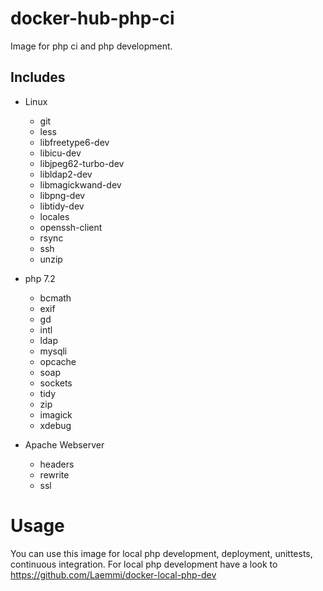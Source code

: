# docker-hub-php-ci
Image for php ci and php development.

## Includes
- Linux
    - git
    - less
    - libfreetype6-dev
    - libicu-dev
    - libjpeg62-turbo-dev
    - libldap2-dev
    - libmagickwand-dev
    - libpng-dev
    - libtidy-dev
    - locales 
    - openssh-client
    - rsync
    - ssh
    - unzip

- php 7.2
    - bcmath
    - exif
    - gd
    - intl
    - ldap
    - mysqli
    - opcache
    - soap
    - sockets
    - tidy
    - zip
    - imagick
    - xdebug
- Apache Webserver
    - headers
    - rewrite
    - ssl
    
# Usage
You can use this image for local php development, deployment, unittests, continuous integration.
For local php development have a look to https://github.com/Laemmi/docker-local-php-dev 
